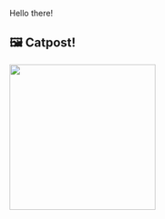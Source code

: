 Hello there!



## 🖼️ Catpost!

<sub>
    <img src="https://cdn2.thecatapi.com/images/ycoqoHPqh.jpg" height="256">
</sub>

